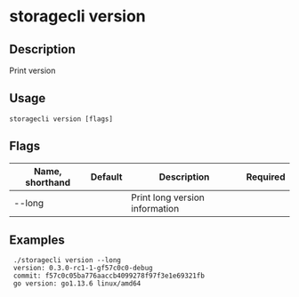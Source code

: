 # storagecli version

## Description

Print version

## Usage
```
storagecli version [flags]
```

## Flags

| Name, shorthand| Default   | Description | Required                                                                  |
| --------------- | ----   | -------- | --------------------- 
| --long  |  | Print long version information |

## Examples

```
 ./storagecli version --long
 version: 0.3.0-rc1-1-gf57c0c0-debug
 commit: f57c0c05ba776aaccb4099278f97f3e1e69321fb
 go version: go1.13.6 linux/amd64
 
```
